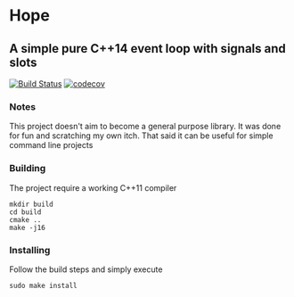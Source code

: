 # Hope 
## A simple pure C++14 event loop with signals and slots 
[![Build Status](https://travis-ci.org/filcuc/hope.svg?branch=master)](https://travis-ci.org/filcuc/hope)
[![codecov](https://codecov.io/gh/filcuc/hope/branch/master/graph/badge.svg)](https://codecov.io/gh/filcuc/hope)


### Notes
This project doesn't aim to become a general purpose library.
It was done for fun and scratching my own itch.
That said it can be useful for simple command line projects

### Building
The project require a working C++11 compiler
```
mkdir build
cd build 
cmake ..
make -j16
```

### Installing
Follow the build steps and simply execute
```
sudo make install
```

